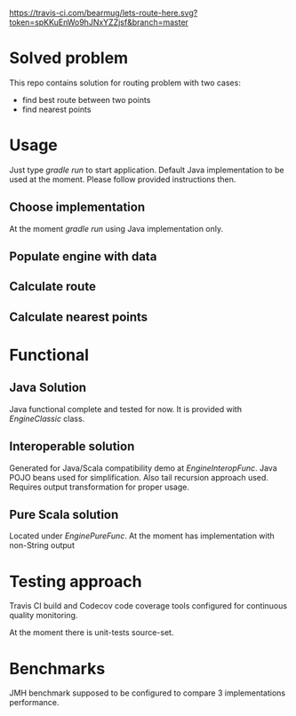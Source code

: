 https://travis-ci.com/bearmug/lets-route-here.svg?token=spKKuEnWo9hJNxYZZjsf&branch=master

# Solved problem
This repo contains solution for routing problem with two cases:
 - find best route between two points
 - find nearest points
 
# Usage
Just type *gradle run* to start application. Default Java implementation
to be used at the moment. Please follow provided instructions then.

## Choose implementation
At the moment *gradle run* using Java implementation only.

## Populate engine with data
## Calculate route
## Calculate nearest points
# Functional
## Java Solution
Java functional complete and tested for now. It is provided with 
*EngineClassic* class.

## Interoperable solution
Generated for Java/Scala compatibility demo at *EngineInteropFunc*. Java 
POJO beans used for simplification. Also tail recursion approach used. 
Requires output transformation for proper usage.

## Pure Scala solution
Located under *EnginePureFunc*. At the moment has implementation with
non-String output

# Testing approach
Travis CI build and Codecov code coverage tools configured for continuous 
quality monitoring.

At the moment there is unit-tests source-set.

# Benchmarks
JMH benchmark supposed to be configured to compare 3 implementations 
performance.